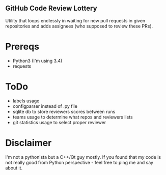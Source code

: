 GitHub Code Review Lottery
--------------------------
Utility that loops endlessly in waiting for new pull requests in given repositories and adds assignees (who supposed to review these PRs).

Prereqs
=======
* Python3 (I'm using 3.4)
* requests

ToDo
====
* labels usage
* configparser instead of .py file
* sqlite db to store reviewers scores between runs
* teams usage to determine what repos and reviewers lists
* git statistics usage to select proper reviewer

Disclaimer
==========
I'm not a pythonista but a C++/Qt guy mostly. If you found that my code is not really good from Python perspective - feel free to ping me and say about it.
